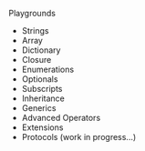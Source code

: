 Playgrounds

- Strings
- Array
- Dictionary
- Closure
- Enumerations
- Optionals
- Subscripts
- Inheritance
- Generics
- Advanced Operators
- Extensions
- Protocols (work in progress...)
